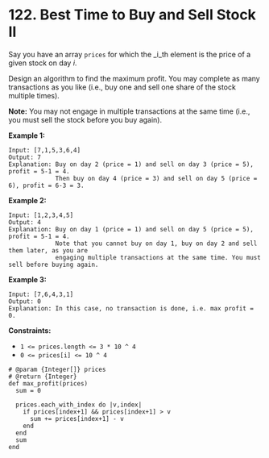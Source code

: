 # 122. Best Time to Buy and Sell Stock II

Say you have an array `prices` for which the _i_th element is the price of a given stock on day _i_.

Design an algorithm to find the maximum profit. You may complete as many transactions as you like \(i.e., buy one and sell one share of the stock multiple times\).

**Note:** You may not engage in multiple transactions at the same time \(i.e., you must sell the stock before you buy again\).

**Example 1:**

```text
Input: [7,1,5,3,6,4]
Output: 7
Explanation: Buy on day 2 (price = 1) and sell on day 3 (price = 5), profit = 5-1 = 4.
             Then buy on day 4 (price = 3) and sell on day 5 (price = 6), profit = 6-3 = 3.
```

**Example 2:**

```text
Input: [1,2,3,4,5]
Output: 4
Explanation: Buy on day 1 (price = 1) and sell on day 5 (price = 5), profit = 5-1 = 4.
             Note that you cannot buy on day 1, buy on day 2 and sell them later, as you are
             engaging multiple transactions at the same time. You must sell before buying again.
```

**Example 3:**

```text
Input: [7,6,4,3,1]
Output: 0
Explanation: In this case, no transaction is done, i.e. max profit = 0.
```

**Constraints:**

* `1 <= prices.length <= 3 * 10 ^ 4`
* `0 <= prices[i] <= 10 ^ 4`



```text
# @param {Integer[]} prices
# @return {Integer}
def max_profit(prices)
  sum = 0
  
  prices.each_with_index do |v,index|
    if prices[index+1] && prices[index+1] > v
      sum += prices[index+1] - v
    end
  end
  sum
end
```

